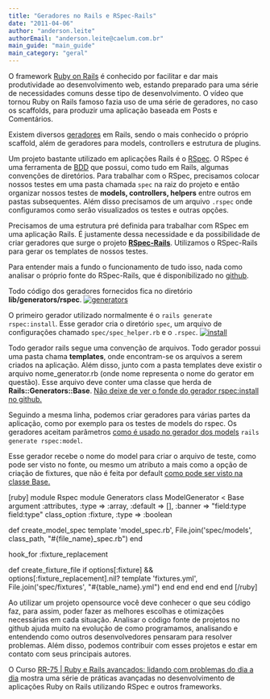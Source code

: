 ```yaml
---
title: "Geradores no Rails e RSpec-Rails"
date: "2011-04-06"
author: "anderson.leite"
authorEmail: "anderson.leite@caelum.com.br"
main_guide: "main_guide"
main_category: "geral"
---
```


O framework [Ruby on Rails](http://www.rubyonrails.pro.br/) é conhecido por facilitar e dar mais produtividade ao desenvolvimento web, estando preparado para uma série de necessidades comuns desse tipo de desenvolvimento. O vídeo que tornou Ruby on Rails famoso fazia uso de uma série de geradores, no caso os scaffolds, para produzir uma aplicação baseada em Posts e Comentários.

Existem diversos [geradores](http://guides.rubyonrails.org/generators.html) em Rails, sendo o mais conhecido o próprio scaffold, além de geradores para models, controllers e estrutura de plugins.

Um projeto bastante utilizado em aplicações Rails é o [RSpec](https://github.com/rspec/rspec). O RSpec é uma ferramenta de [BDD](http://pt.wikipedia.org/wiki/Behavior_Driven_Development) que possui, como tudo em Rails, algumas convenções de diretórios. Para trabalhar com o RSpec, precisamos colocar nossos testes em uma pasta chamada `spec` na raiz do projeto e então organizar nossos testes de **models, controllers, helpers** entre outros em pastas subsequentes. Além disso precisamos de um arquivo `.rspec` onde configuramos como serão visualizados os testes e outras opções.

Precisamos de uma estrutura pré definida para trabalhar com RSpec em uma aplicação Rails. É justamente dessa necessidade e da possibilidade de criar geradores que surge o projeto **[RSpec-Rails](https://github.com/rspec/rspec-rails)**. Utilizamos o RSpec-Rails para gerar os templates de nossos testes.

Para entender mais a fundo o funcionamento de tudo isso, nada como analisar o próprio fonte do RSpec-Rails, que é disponibilizado no [github](https://github.com/rspec/rspec-rails).

Todo código dos geradores fornecidos fica no diretório **lib/generators/rspec**. [![](https://blog.caelum.com.br/wp-content/uploads/2011/03/generators.png "generators")](https://blog.caelum.com.br/wp-content/uploads/2011/03/generators.png)  

O primeiro gerador utilizado normalmente é o `rails generate rspec:install`. Esse gerador cria o diretório `spec`, um arquivo de configurações chamado `spec/spec_helper.rb` e o `.rspec`. [![](https://blog.caelum.com.br/wp-content/uploads/2011/03/install.png "install")](https://blog.caelum.com.br/wp-content/uploads/2011/03/install.png)

Todo gerador rails segue uma convenção de arquivos. Todo gerador possui uma pasta chama **templates**, onde encontram-se os arquivos a serem criados na aplicação. Além disso, junto com a pasta templates deve existir o arquivo nome\_generator.rb (onde nome representa o nome do gerator em questão). Esse arquivo deve conter uma classe que herda de **Rails::Generators::Base**. [Não deixe de ver o fonde do gerador rspec:install no github.](https://github.com/rspec/rspec-rails/tree/master/lib/generators/rspec/install)

Seguindo a mesma linha, podemos criar geradores para várias partes da aplicação, como por exemplo para os testes de models do rspec. Os geradores aceitam parâmetros [como é usado no gerador dos models](https://github.com/rspec/rspec-rails/blob/master/lib/generators/rspec/model/templates/model_spec.rb) `rails generate rspec:model`.

Esse gerador recebe o nome do model para criar o arquivo de teste, como pode ser visto no fonte, ou mesmo um atributo a mais como a opção de criação de fixtures, que não é feita por default [como pode ser visto na classe Base.](https://github.com/rspec/rspec-rails/blob/master/lib/generators/rspec/model/model_generator.rb)

\[ruby\] module Rspec module Generators class ModelGenerator < Base argument :attributes, :type => :array, :default => \[\], :banner => "field:type field:type" class\_option :fixture, :type => :boolean

def create\_model\_spec template 'model\_spec.rb', File.join('spec/models', class\_path, "#{file\_name}\_spec.rb") end

hook\_for :fixture\_replacement

def create\_fixture\_file if options\[:fixture\] && options\[:fixture\_replacement\].nil? template 'fixtures.yml', File.join('spec/fixtures', "#{table\_name}.yml") end end end end end \[/ruby\]

Ao utilizar um projeto opensource você deve conhecer o que seu código faz, para assim, poder fazer as melhores escolhas e otimizações necessárias em cada situação. Analisar o código fonte de projetos no github ajuda muito na evolução de como programamos, analisando e entendendo como outros desenvolvedores pensaram para resolver problemas. Além disso, podemos contribuir com esses projetos e estar em contato com seus principais autores.

O Curso [RR-75 | Ruby e Rails avançados: lidando com problemas do dia a dia](http://www.caelum.com.br/curso/rr-75-ruby-rails-avancado/) mostra uma série de práticas avançadas no desenvolvimento de aplicações Ruby on Rails utilizando RSpec e outros frameworks.
